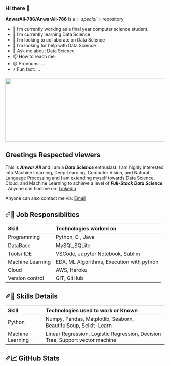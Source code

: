 ### Hi there 👋

**AnwarAli-786/AnwarAli-786** is a ✨ _special_ ✨ repository

- 🔭 I’m currently working as a final year computer science student.
- 🌱 I’m currently learning Data Science
- 👯 I’m looking to collaborate on Data Science
- 🤔 I’m looking for help with Data Science
- 💬 Ask me about Data Science
- 📫 How to reach me: 
- 😄 Pronouns: ...
- ⚡ Fun fact: ... 

<img src="[https://thumbs.dreamstime.com/z/big-data-science-analysis-business-technology-concept-virtual-screen-big-data-science-analysis-business-technology-concept-145015243.jpg](https://img.freepik.com/free-photo/businessman-using-digital-tablet_53876-108317.jpg?w=900&t=st=1667718344~exp=1667718944~hmac=4713223e6e7bf3634fd44983f12d800846ad643a49b31cfc91b519ba39e3e853)" width="800px" height="200px">

<h2>Greetings Respected viewers </h2>

<p>
This is <strong><i> Anwar Ali </i></strong> and I am a <strong><i> Data Science </i></strong> enthusiast. I am highly interested into Machine Learning, Deep Learning, Computer Vision, and Natural Language Processing and I am extending myself towards Data Science, Cloud, and Machine Learning to achieve a level of <strong><i> Full-Stack Data Science </i></strong>.
Anyone can find me on:  <a href="https://www.linkedin.com/in/anwar955732/">LinkedIn</a>
</p>
<p dir="auto">Anyone can also contact me via: <a href="mailto:geekysession@gmail.com">Email</a></p>

<!--job resposibiliy-->
<h2 dir="auto"><a id="user-content-wrench-job-responsiblities" class="anchor" aria-hidden="true" href="#wrench-job-responsiblities"><svg class="octicon octicon-link" viewBox="0 0 16 16" version="1.1" width="16" height="16" aria-hidden="true"><path fill-rule="evenodd" d="M7.775 3.275a.75.75 0 001.06 1.06l1.25-1.25a2 2 0 112.83 2.83l-2.5 2.5a2 2 0 01-2.83 0 .75.75 0 00-1.06 1.06 3.5 3.5 0 004.95 0l2.5-2.5a3.5 3.5 0 00-4.95-4.95l-1.25 1.25zm-4.69 9.64a2 2 0 010-2.83l2.5-2.5a2 2 0 012.83 0 .75.75 0 001.06-1.06 3.5 3.5 0 00-4.95 0l-2.5 2.5a3.5 3.5 0 004.95 4.95l1.25-1.25a.75.75 0 00-1.06-1.06l-1.25 1.25a2 2 0 01-2.83 0z"></path></svg></a><g-emoji class="g-emoji" alias="wrench" fallback-src="https://github.githubassets.com/images/icons/emoji/unicode/1f527.png">🔧</g-emoji> Job Responsiblities</h2>
<!-- techs on i worked -->
<table>
<thead>
<tr>
<th align="left">Skill</th>
<th align="left">Technologies worked on</th>
</tr>
</thead>
<tbody>
<tr>
<td align="left">Programming</td>
<td align="left">Python, C , Java</td>
</tr>
<tr>
<td align="left">DataBase</td>
<td align="left">MySQL,SQLite</td>
</tr>
<tr>
<td align="left">Tools/ IDE</td>
<td align="left">VSCode, Jupyter Notebook, Sublim</td>
</tr>
<tr>
<td align="left">Machine Learning</td>
<td align="left">EDA, ML Algorithms, Execution with python</td>
</tr>
<!-- <tr>
<td align="left">Deep Learning</td>
<td align="left">Neural Networks , Computer Vision, Execution with Python</td>
</tr> -->
<tr>
<!-- <td align="left">Natural Language Processing</td>
<td align="left">Neural Network , Transfer learning, Execution with Python</td>
</tr>
<tr>
<td align="left">Big Data</td>
<td align="left">Hadoop , Spark</td>
</tr>-->
<tr>
<td align="left">Cloud</td> 
<td align="left">AWS, Heroku</td>
</tr>
<!-- <tr>
<td align="left">Operating System</td>
<td align="left">Windows</td>
</tr>
<-- <tr>
<td align="left">Hardware</td>
<td align="left">Tesla T4 from google colab</td>
</tr> -->
<tr>
<td align="left">Version control</td>
<td align="left">GIT, GitHub</td>
</tr>
</tbody>
</table>
<!-- Skills Detail-->
<h2 dir="auto"><a id="user-content-notebook_with_decorative_cover-skill-elaboration" class="anchor" aria-hidden="true" href="#notebook_with_decorative_cover-skill-elaboration"><svg class="octicon octicon-link" viewBox="0 0 16 16" version="1.1" width="16" height="16" aria-hidden="true"><path fill-rule="evenodd" d="M7.775 3.275a.75.75 0 001.06 1.06l1.25-1.25a2 2 0 112.83 2.83l-2.5 2.5a2 2 0 01-2.83 0 .75.75 0 00-1.06 1.06 3.5 3.5 0 004.95 0l2.5-2.5a3.5 3.5 0 00-4.95-4.95l-1.25 1.25zm-4.69 9.64a2 2 0 010-2.83l2.5-2.5a2 2 0 012.83 0 .75.75 0 001.06-1.06 3.5 3.5 0 00-4.95 0l-2.5 2.5a3.5 3.5 0 004.95 4.95l1.25-1.25a.75.75 0 00-1.06-1.06l-1.25 1.25a2 2 0 01-2.83 0z"></path></svg></a><g-emoji class="g-emoji" alias="notebook_with_decorative_cover" fallback-src="https://github.githubassets.com/images/icons/emoji/unicode/1f4d4.png">📔</g-emoji> Skills Details</h2>
<!-- Skills useed work -->
<table>
<thead>
<tr>
<th align="left">Skill</th>
<th align="left">Technologies used to work or Known</th>
</tr>
</thead>
<tbody>
<tr>
<td align="left">Python</td>
<td align="left">Numpy, Pandas, Matplotlib, Seaborn, BeautifulSoup, Scikit-Learn</td>
</tr>
<tr>
<td align="left">Machine Learning</td>
<td align="left">Linear Regression, Logistic Regression, Decision Tree, Support vector machine</td>
</tr>
<!-- <tr>
<td align="left">Deep Learning</td>
<td align="left">Artificial Neural Network, Convolutional Neural Network, Recurrent Neural Network</td>
</tr>
<tr>
<--<td align="left">Computer Vision</td>
<td align="left">RCNN family , Yolo family , SSD, Object segmentation(Mask-RCNN) , Object Tracking</td>
</tr>
<tr>
<td align="left">Natural Language Processing</td>
<td align="left">Encoder-Decoder, Self Attention, Transformer, Transfer Learning models</td>
</tr> -->
</tbody>
</table>

<!--github stats -->

 <h2 dir="auto"><a id="user-content--github-stats" class="anchor" aria-hidden="true" href="#-github-stats"><svg class="octicon octicon-link" viewBox="0 0 16 16" version="1.1" width="16" height="16" aria-hidden="true"><path fill-rule="evenodd" d="M7.775 3.275a.75.75 0 001.06 1.06l1.25-1.25a2 2 0 112.83 2.83l-2.5 2.5a2 2 0 01-2.83 0 .75.75 0 00-1.06 1.06 3.5 3.5 0 004.95 0l2.5-2.5a3.5 3.5 0 00-4.95-4.95l-1.25 1.25zm-4.69 9.64a2 2 0 010-2.83l2.5-2.5a2 2 0 012.83 0 .75.75 0 001.06-1.06 3.5 3.5 0 00-4.95 0l-2.5 2.5a3.5 3.5 0 004.95 4.95l1.25-1.25a.75.75 0 00-1.06-1.06l-1.25 1.25a2 2 0 01-2.83 0z"></path></svg></a><g-emoji class="g-emoji" alias="chart_with_upwards_trend" fallback-src="https://github.githubassets.com/images/icons/emoji/unicode/1f4c8.png">📈</g-emoji> GitHub Stats</h2>





